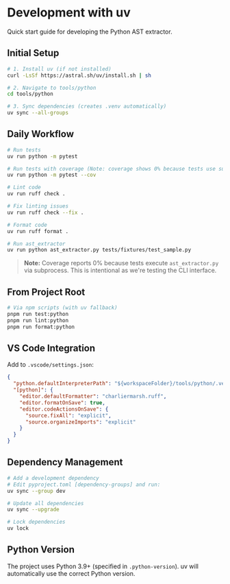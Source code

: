# Development with uv

Quick start guide for developing the Python AST extractor.

## Initial Setup

```bash
# 1. Install uv (if not installed)
curl -LsSf https://astral.sh/uv/install.sh | sh

# 2. Navigate to tools/python
cd tools/python

# 3. Sync dependencies (creates .venv automatically)
uv sync --all-groups
```

## Daily Workflow

```bash
# Run tests
uv run python -m pytest

# Run tests with coverage (Note: coverage shows 0% because tests use subprocess)
uv run python -m pytest --cov

# Lint code
uv run ruff check .

# Fix linting issues
uv run ruff check --fix .

# Format code
uv run ruff format .

# Run ast_extractor
uv run python ast_extractor.py tests/fixtures/test_sample.py
```

> **Note:** Coverage reports 0% because tests execute `ast_extractor.py` via subprocess.
> This is intentional as we're testing the CLI interface.

## From Project Root

```bash
# Via npm scripts (with uv fallback)
pnpm run test:python
pnpm run lint:python
pnpm run format:python
```

## VS Code Integration

Add to `.vscode/settings.json`:

```json
{
  "python.defaultInterpreterPath": "${workspaceFolder}/tools/python/.venv/bin/python",
  "[python]": {
    "editor.defaultFormatter": "charliermarsh.ruff",
    "editor.formatOnSave": true,
    "editor.codeActionsOnSave": {
      "source.fixAll": "explicit",
      "source.organizeImports": "explicit"
    }
  }
}
```

## Dependency Management

```bash
# Add a development dependency
# Edit pyproject.toml [dependency-groups] and run:
uv sync --group dev

# Update all dependencies
uv sync --upgrade

# Lock dependencies
uv lock
```

## Python Version

The project uses Python 3.9+ (specified in `.python-version`).
uv will automatically use the correct Python version.
